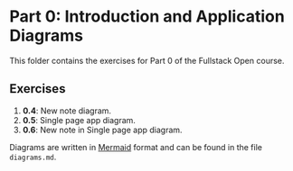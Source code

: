 # Part 0: Introduction and Application Diagrams

This folder contains the exercises for Part 0 of the Fullstack Open course.

## **Exercises**
1. **0.4**: New note diagram.
2. **0.5**: Single page app diagram.
3. **0.6**: New note in Single page app diagram.

Diagrams are written in [Mermaid](https://mermaid-js.github.io/mermaid/) format and can be found in the file `diagrams.md`.

